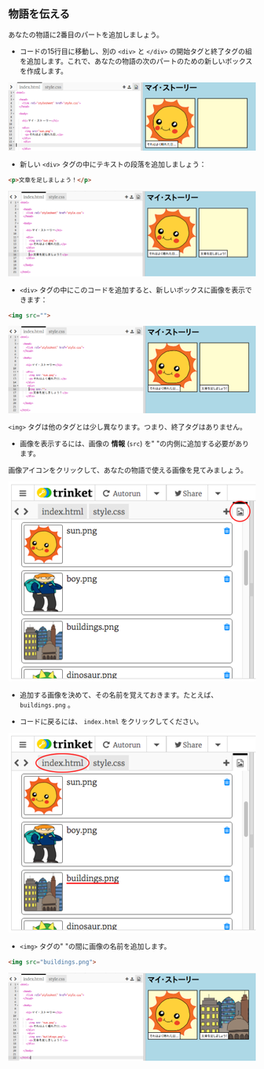 ## 物語を伝える

あなたの物語に2番目のパートを追加しましょう。

+ コードの15行目に移動し、別の `<div>` と `</div>` の開始タグと終了タグの組を追加します。これで、あなたの物語の次のパートのための新しいボックスを作成します。

![スクリーンショット](images/story-div.png)

+ 新しい `<div>` タグの中にテキストの段落を追加しましょう：

```html
<p>文章を足しましょう！</p>
```

![スクリーンショット](images/story-paragraph.png)

+ `<div>` タグの中にこのコードを追加すると、新しいボックスに画像を表示できます：

```html
<img src="">
```

![スクリーンショット](images/story-img-tag.png)

`<img>` タグは他のタグとは少し異なります。つまり、終了タグはありません。

+ 画像を表示するには、画像の **情報** (`src`) を" "の内側に追加する必要があります。

画像アイコンをクリックして、あなたの物語で使える画像を見てみましょう。

![スクリーンショット](images/story-see-images.png)

+ 追加する画像を決めて、その名前を覚えておきます。たとえば、`buildings.png` 。

+ コードに戻るには、 `index.html` をクリックしてください。

![スクリーンショット](images/story-image-name.png)

+ `<img>` タグの" "の間に画像の名前を追加します。

```html
<img src="buildings.png">
```

![スクリーンショット](images/story-image-name-add.png)
